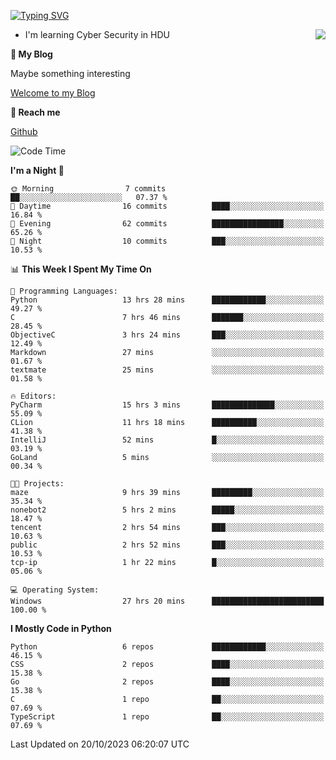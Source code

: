 [![Typing SVG](https://readme-typing-svg.herokuapp.com?font=Fira+Code&pause=1000&random=false&width=450&height=60&lines=Hello+%F0%9F%91%8B%F0%9F%8F%BB;I'm+JBNRZ)](https://git.io/typing-svg)

<a href="#">
  <img align="right" src="https://github-readme-stats.vercel.app/api?username=JBNRZ&show_icons=true&bg_color=15,f2f7fd,E0EAFC" />
</a>

- I'm learning Cyber Security in HDU

 **🌱 My Blog**

Maybe something interesting

[Welcome to my Blog](https://jbnrz.com.cn/)

 **💬 Reach me** 

[Github](https://github.com/JBNRZ)


<!--START_SECTION:waka-->
![Code Time](http://img.shields.io/badge/Code%20Time-31%20hrs%2021%20mins-blue)

**I'm a Night 🦉** 

```text
🌞 Morning                7 commits           ██░░░░░░░░░░░░░░░░░░░░░░░   07.37 % 
🌆 Daytime                16 commits          ████░░░░░░░░░░░░░░░░░░░░░   16.84 % 
🌃 Evening                62 commits          ████████████████░░░░░░░░░   65.26 % 
🌙 Night                  10 commits          ███░░░░░░░░░░░░░░░░░░░░░░   10.53 % 
```


📊 **This Week I Spent My Time On** 

```text
💬 Programming Languages: 
Python                   13 hrs 28 mins      ████████████░░░░░░░░░░░░░   49.27 % 
C                        7 hrs 46 mins       ███████░░░░░░░░░░░░░░░░░░   28.45 % 
ObjectiveC               3 hrs 24 mins       ███░░░░░░░░░░░░░░░░░░░░░░   12.49 % 
Markdown                 27 mins             ░░░░░░░░░░░░░░░░░░░░░░░░░   01.67 % 
textmate                 25 mins             ░░░░░░░░░░░░░░░░░░░░░░░░░   01.58 % 

🔥 Editors: 
PyCharm                  15 hrs 3 mins       ██████████████░░░░░░░░░░░   55.09 % 
CLion                    11 hrs 18 mins      ██████████░░░░░░░░░░░░░░░   41.38 % 
IntelliJ                 52 mins             █░░░░░░░░░░░░░░░░░░░░░░░░   03.19 % 
GoLand                   5 mins              ░░░░░░░░░░░░░░░░░░░░░░░░░   00.34 % 

🐱‍💻 Projects: 
maze                     9 hrs 39 mins       █████████░░░░░░░░░░░░░░░░   35.34 % 
nonebot2                 5 hrs 2 mins        █████░░░░░░░░░░░░░░░░░░░░   18.47 % 
tencent                  2 hrs 54 mins       ███░░░░░░░░░░░░░░░░░░░░░░   10.63 % 
public                   2 hrs 52 mins       ███░░░░░░░░░░░░░░░░░░░░░░   10.53 % 
tcp-ip                   1 hr 22 mins        █░░░░░░░░░░░░░░░░░░░░░░░░   05.06 % 

💻 Operating System: 
Windows                  27 hrs 20 mins      █████████████████████████   100.00 % 
```

**I Mostly Code in Python** 

```text
Python                   6 repos             ████████████░░░░░░░░░░░░░   46.15 % 
CSS                      2 repos             ████░░░░░░░░░░░░░░░░░░░░░   15.38 % 
Go                       2 repos             ████░░░░░░░░░░░░░░░░░░░░░   15.38 % 
C                        1 repo              ██░░░░░░░░░░░░░░░░░░░░░░░   07.69 % 
TypeScript               1 repo              ██░░░░░░░░░░░░░░░░░░░░░░░   07.69 % 
```




 Last Updated on 20/10/2023 06:20:07 UTC
<!--END_SECTION:waka-->
